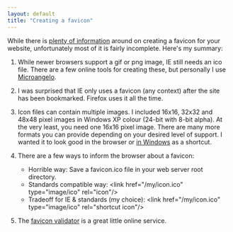 ```yaml
---
layout: default
title: "Creating a favicon"
---
```


While there is [plenty of information](http://en.wikipedia.org/wiki/Favicon)
around on creating a favicon for your website, unfortunately most of it is
fairly incomplete. Here's my summary:

1. While newer browsers support a gif or png image, IE still needs an ico file. There are a few online tools for creating these, but personally I use [Microangelo](http://www.microangelo.us).

2. I was surprised that IE only uses a favicon (any context) after the site has been bookmarked. Firefox uses it all the time.

3. Icon files can contain multiple images. I included 16x16, 32x32 and 48x48 pixel images in Windows XP colour (24-bit with 8-bit alpha). At the very least, you need one 16x16 pixel image. There are many more formats you can provide depending on your desired level of support. I wanted it to look good in the browser or [in Windows](http://msdn.microsoft.com/library/default.asp?url=/library/en-us/dnwxp/html/winxpicons.asp) as a shortcut.

4. There are a few ways to inform the browser about a favicon: 

    * Horrible way: Save a favicon.ico file in your web server root directory.
    * Standards compatible way: &lt;link href="/my/icon.ico" type="image/ico" rel="icon"/&gt;
    * Tradeoff for IE &amp; standards (my choice): &lt;link href="/my/icon.ico" type="image/ico" rel="shortcut icon"/&gt;

5. The [favicon validator](http://www.html-kit.com/favicon/validator/) is a great little online service.
